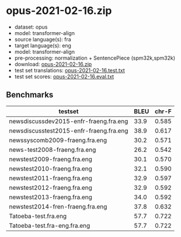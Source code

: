 # opus-2021-02-16.zip

* dataset: opus
* model: transformer-align
* source language(s): fra
* target language(s): eng
* model: transformer-align
* pre-processing: normalization + SentencePiece (spm32k,spm32k)
* download: [opus-2021-02-16.zip](https://object.pouta.csc.fi/Tatoeba-MT-models/fra-eng/opus-2021-02-16.zip)
* test set translations: [opus-2021-02-16.test.txt](https://object.pouta.csc.fi/Tatoeba-MT-models/fra-eng/opus-2021-02-16.test.txt)
* test set scores: [opus-2021-02-16.eval.txt](https://object.pouta.csc.fi/Tatoeba-MT-models/fra-eng/opus-2021-02-16.eval.txt)

## Benchmarks

| testset               | BLEU  | chr-F |
|-----------------------|-------|-------|
| newsdiscussdev2015-enfr-fraeng.fra.eng 	| 33.9 	| 0.585 |
| newsdiscusstest2015-enfr-fraeng.fra.eng 	| 38.9 	| 0.617 |
| newssyscomb2009-fraeng.fra.eng 	| 30.2 	| 0.571 |
| news-test2008-fraeng.fra.eng 	| 26.2 	| 0.542 |
| newstest2009-fraeng.fra.eng 	| 30.1 	| 0.570 |
| newstest2010-fraeng.fra.eng 	| 32.1 	| 0.590 |
| newstest2011-fraeng.fra.eng 	| 32.9 	| 0.597 |
| newstest2012-fraeng.fra.eng 	| 32.9 	| 0.592 |
| newstest2013-fraeng.fra.eng 	| 34.0 	| 0.592 |
| newstest2014-fren-fraeng.fra.eng 	| 37.8 	| 0.632 |
| Tatoeba-test.fra.eng 	| 57.7 	| 0.722 |
| Tatoeba-test.fra-eng.fra.eng 	| 57.7 	| 0.722 |

